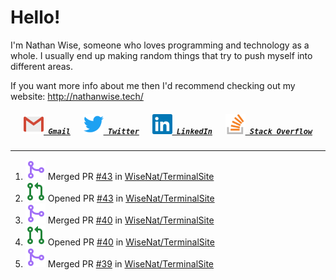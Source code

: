 <!--About Me--->


<!--Tools/Languages--->
<h1> Hello! </h1>
<p>I'm Nathan Wise, someone who loves programming and technology as a whole. I usually end up making random things that try to push myself into different areas.

If you want more info about me then I'd recommend checking out my website: http://nathanwise.tech/</p>

<!--Contacts--->
<h5 align="center">
	<code><a href="mailto:nathan88wise@gmail.com"><img alt="Gmail" width=32 src="res/logos/gmail.svg"> Gmail</a></code>
	&emsp;
	<code><a href="https://twitter.com/WiseNatDev" title="Twitter Profile"><img alt="Twitter" width=32 src="res/logos/twitter.svg"> Twitter</a></code>
	&emsp;
	<code><a href="https://www.linkedin.com/in/nathan-w-5592ba1b5/" title="LinkedIn Profile"><img alt="LinkedIn" width=32 src="res/logos/linkedin.svg"> LinkedIn</a></code>
	&emsp;
	<code><a href="https://stackoverflow.com/users/11125378/wisenat" title="Stack Overflow Profile"><img alt="Stack Overflow" width=32 src="res/logos/stackoverflow.svg"> Stack Overflow</a></code>
</h5>

---

<!--GitHub Recent Activity--->

<!--RECENT_ACTIVITY:start-->
1. ![pr-merged](res/octicons/pr-merged.svg) Merged PR [#43](https://github.com/WiseNat/TerminalSite/pull/43) in [WiseNat/TerminalSite](https://github.com/WiseNat/TerminalSite)
2. ![pr-created](res/octicons/pr-created.svg) Opened PR [#43](https://github.com/WiseNat/TerminalSite/pull/43) in [WiseNat/TerminalSite](https://github.com/WiseNat/TerminalSite)
3. ![pr-merged](res/octicons/pr-merged.svg) Merged PR [#40](https://github.com/WiseNat/TerminalSite/pull/40) in [WiseNat/TerminalSite](https://github.com/WiseNat/TerminalSite)
4. ![pr-created](res/octicons/pr-created.svg) Opened PR [#40](https://github.com/WiseNat/TerminalSite/pull/40) in [WiseNat/TerminalSite](https://github.com/WiseNat/TerminalSite)
5. ![pr-merged](res/octicons/pr-merged.svg) Merged PR [#39](https://github.com/WiseNat/TerminalSite/pull/39) in [WiseNat/TerminalSite](https://github.com/WiseNat/TerminalSite)
<!--RECENT_ACTIVITY:end-->

<!--**WiseNat/WiseNat** is a ✨ _special_ ✨ repository because its `README.md` (this file) appears on your GitHub profile.-->
